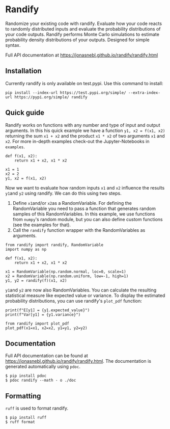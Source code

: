# Randify

Randomize your existing code with randify.
Evaluate how your code reacts to randomly distributed inputs and evaluate the probability distributions of your code outputs.
Randify performs Monte Carlo simulations to estimate probability density distributions of your outputs. Designed for simple syntax.

Full API documentation at https://jonasnebl.github.io/randify/randify.html

## Installation
Currently randify is only available on test.pypi. Use this command to install:
```
pip install --index-url https://test.pypi.org/simple/ --extra-index-url https://pypi.org/simple/ randify
```

## Quick guide

Randify works on functions with any number and type of input and output arguments.
In this his quick example we have a function `y1, x2 = f(x1, x2)` returning the sum `x1 + x2` and the product `x1 * x2` of two arguments `x1` and `x2`. For more in-depth examples check-out the Jupyter-Notebooks in `examples`.
```
def f(x1, x2):
    return x1 + x2, x1 * x2

x1 = 1
x2 = 2
y1, x2 = f(x1, x2)
```
Now we want to evaluate how random inputs `x1` and `x2` influence the results `y1`and `y2` using randify. We can do this using two steps.
1. Define `x1`and/or `x2`as a RandomVariable. For defining the RandomVariable you need to pass a function that generates random samples of this RandomVariables.
In this example, we use functions from `numpy`'s random module, but you can also define custom functions (see the examples for that).
2. Call the `randify` function wrapper with the RandomVariables as arguments.
```
from randify import randify, RandomVariable
import numpy as np

def f(x1, x2):
    return x1 + x2, x1 * x2

x1 = RandomVariable(np.random.normal, loc=0, scale=1)
x2 = RandomVariable(np.random.uniform, low=-1, high=1)
y1, y2 = randify(f)(x1, x2)
```
`y1`and `y2` are now also RandomVariables. You can calculate the resulting statistical measure like expected value or variance. To display the estimated probability distributions, you can use randify's `plot_pdf` function:
```
print(f"E[y1] = {y1.expected_value}")
print(f"Var[y1] = {y1.variance}")

from randify import plot_pdf
plot_pdf(x1=x1, x2=x2, y1=y1, y2=y2)
```

## Documentation

Full API documentation can be found at https://jonasnebl.github.io/randify/randify.html. The documentation is generated automatically using `pdoc`.
```
$ pip install pdoc
$ pdoc randify --math - o ./doc
```

## Formatting 
`ruff` is used to format randify. 
```
$ pip install ruff
$ ruff format
```
